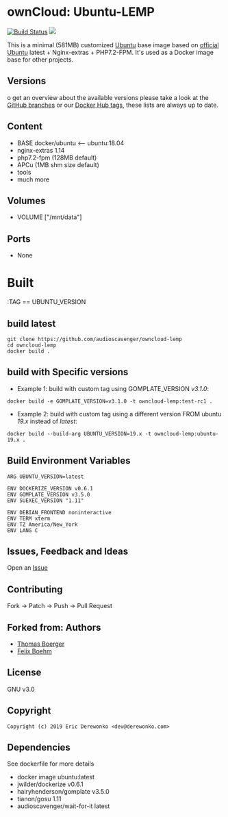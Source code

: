 # ownCloud: Ubuntu-LEMP

[![Build Status](https://drone.owncloud.com/api/badges/owncloud-docker/ubuntu/status.svg)](https://drone.owncloud.com/owncloud-docker/ubuntu)
[![](https://images.microbadger.com/badges/image/owncloud/ubuntu:latest.svg)](https://microbadger.com/images/owncloud/ubuntu:latest "Get your own image badge on microbadger.com")

This is a minimal (581MB) customized [Ubuntu](http://www.ubuntu.com/) base image based on [official Ubuntu](https://registry.hub.docker.com/_/ubuntu/) latest + Nginx-extras + PHP7.2-FPM. It's used as a Docker image base for other projects.


## Versions

o get an overview about the available versions please take a look at the [GitHub branches](https://github.com/audioscavenger/ubuntu-lemp/branches/all) or our [Docker Hub tags](https://cloud.docker.com/repository/docker/audioscavenger/ubuntu-lemp/tags), these lists are always up to date.


## Content
- BASE docker/ubuntu <-- ubuntu:18.04
- nginx-extras 1.14
- php7.2-fpm (128MB default)
- APCu (1MB shm size default)
- tools
- much more

## Volumes

* VOLUME ["/mnt/data"]


## Ports

* None


# Built
:TAG == UBUNTU_VERSION

## build latest
```
git clone https://github.com/audioscavenger/owncloud-lemp
cd owncloud-lemp
docker build .
```

## build with Specific versions
* Example 1: build with custom tag using GOMPLATE_VERSION _v3.1.0_:
```
docker build -e GOMPLATE_VERSION=v3.1.0 -t owncloud-lemp:test-rc1 .
```

* Example 2: build with custom tag using a different version FROM ubuntu _19.x_ instead of _latest_:
```
docker build --build-arg UBUNTU_VERSION=19.x -t owncloud-lemp:ubuntu-19.x .
```

## Build Environment Variables
```
ARG UBUNTU_VERSION=latest

ENV DOCKERIZE_VERSION v0.6.1
ENV GOMPLATE_VERSION v3.5.0
ENV SUEXEC_VERSION "1.11"

ENV DEBIAN_FRONTEND noninteractive
ENV TERM xterm
ENV TZ America/New_York
ENV LANG C
```


## Issues, Feedback and Ideas

Open an [Issue](https://github.com/audioscavenger/ubuntu-lemp/issues)


## Contributing

Fork -> Patch -> Push -> Pull Request


## Forked from: Authors

* [Thomas Boerger](https://github.com/tboerger)
* [Felix Boehm](https://github.com/felixboehm)


## License

GNU v3.0


## Copyright

```
Copyright (c) 2019 Eric Derewonko <dev@derewonko.com>
```

## Dependencies

See dockerfile for more details

* docker image ubuntu:latest
* jwilder/dockerize v0.6.1
* hairyhenderson/gomplate v3.5.0
* tianon/gosu 1.11
* audioscavenger/wait-for-it latest
